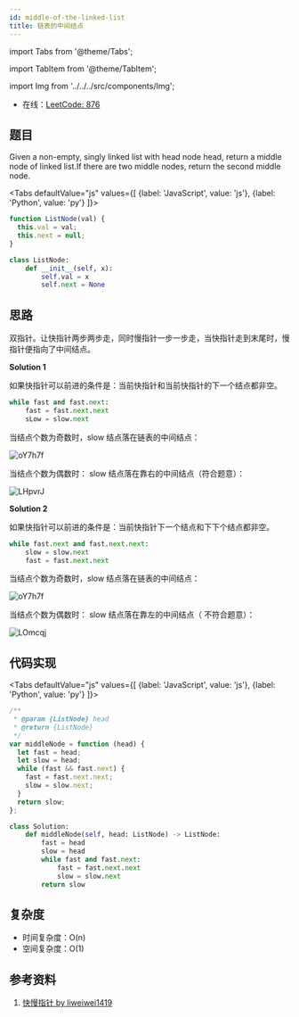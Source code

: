 ```yaml
---
id: middle-of-the-linked-list
title: 链表的中间结点
---
```


import Tabs from '@theme/Tabs';

import TabItem from '@theme/TabItem';

import Img from '../../../src/components/Img';

- 在线：[LeetCode: 876](https://leetcode.com/problems/middle-of-the-linked-list/)

## 题目

Given a non-empty, singly linked list with head node head, return a middle node of linked list.If there are two middle nodes, return the second middle node.

<Tabs defaultValue="js" values={[ {label: 'JavaScript', value: 'js'}, {label: 'Python', value: 'py'} ]}>

<TabItem value="js">

```js
function ListNode(val) {
  this.val = val;
  this.next = null;
}
```

</TabItem>

<TabItem value="py">

```py
class ListNode:
    def __init__(self, x):
        self.val = x
        self.next = None
```

</TabItem>

</Tabs>

## 思路

双指针。让快指针两步两步走，同时慢指针一步一步走，当快指针走到末尾时，慢指针便指向了中间结点。

**Solution 1**

如果快指针可以前进的条件是：当前快指针和当前快指针的下一个结点都非空。

```py
while fast and fast.next:
    fast = fast.next.next
    sLow = slow.next
```

当结点个数为奇数时，slow 结点落在链表的中间结点：

<Img w="660" src='https://cosmos-x.oss-cn-hangzhou.aliyuncs.com/oY7h7f.png' alt='oY7h7f'/>

当结点个数为偶数时： slow 结点落在靠右的中间结点（符合题意）：

<Img w="550" src='https://cosmos-x.oss-cn-hangzhou.aliyuncs.com/LHpvrJ.png' alt='LHpvrJ'/>

**Solution 2**

如果快指针可以前进的条件是：当前快指针下一个结点和下下个结点都非空。

```py
while fast.next and fast.next.next:
    slow = slow.next
    fast = fast.next.next
```

当结点个数为奇数时，slow 结点落在链表的中间结点：

<Img w="660" src='https://cosmos-x.oss-cn-hangzhou.aliyuncs.com/oY7h7f.png' alt='oY7h7f'/>

当结点个数为偶数时： slow 结点落在靠左的中间结点（ 不符合题意）：

<Img w="550" src='https://cosmos-x.oss-cn-hangzhou.aliyuncs.com/LOmcqj.png' alt='LOmcqj'/>

## 代码实现

<Tabs defaultValue="js" values={[ {label: 'JavaScript', value: 'js'}, {label: 'Python', value: 'py'} ]}>

<TabItem value="js">

```js
/**
 * @param {ListNode} head
 * @return {ListNode}
 */
var middleNode = function (head) {
  let fast = head;
  let slow = head;
  while (fast && fast.next) {
    fast = fast.next.next;
    slow = slow.next;
  }
  return slow;
};
```

</TabItem>

<TabItem value="py">

```py
class Solution:
    def middleNode(self, head: ListNode) -> ListNode:
        fast = head
        slow = head
        while fast and fast.next:
            fast = fast.next.next
            slow = slow.next
        return slow
```

</TabItem>

</Tabs>

## 复杂度

- 时间复杂度：O(n)
- 空间复杂度：O(1)

## 参考资料

1. [快慢指针 by liweiwei1419](https://leetcode-cn.com/problems/middle-of-the-linked-list/solution/kuai-man-zhi-zhen-zhu-yao-zai-yu-diao-shi-by-liwei/)
